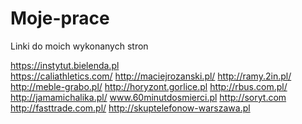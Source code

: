 # Moje-prace
Linki do moich wykonanych stron

https://instytut.bielenda.pl  
https://caliathletics.com/
http://maciejrozanski.pl/
http://ramy.2in.pl/
http://meble-grabo.pl/
http://horyzont.gorlice.pl
http://rbus.com.pl/
http://jamamichalika.pl/
www.60minutdosmierci.pl
http://soryt.com
http://fasttrade.com.pl/
http://skuptelefonow-warszawa.pl
